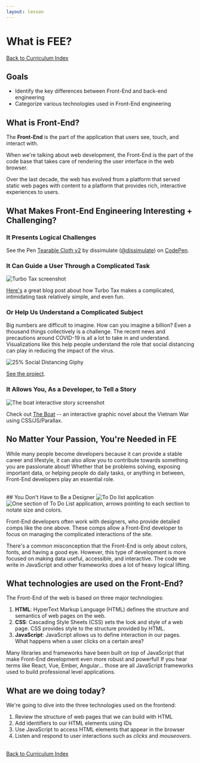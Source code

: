 ```yaml
---
layout: lesson
---
```


# What is FEE?

<a href="../">Back to Curriculum Index</a>

## Goals

- Identify the key differences between Front-End and back-end engineering
- Categorize various technologies used in Front-End engineering

## What is Front-End?

The **Front-End** is the part of the application that users see, touch, and interact with.

When we're talking about web development, the Front-End is the part of the code base that takes care of rendering the user interface in the web browser.

Over the last decade, the web has evolved from a platform that served static web pages with content to a platform that provides rich, interactive experiences to users.

## What Makes Front-End Engineering Interesting + Challenging?

### It Presents Logical Challenges

<p data-height="500" data-theme-id="23788" data-slug-hash="eZxEBO" data-default-tab="result" data-user="dissimulate" data-embed-version="2" data-pen-title="Tearable Cloth v2" data-preview="true" class="codepen">See the Pen <a href="http://codepen.io/dissimulate/pen/eZxEBO/">Tearable Cloth v2</a> by dissimulate (<a href="http://codepen.io/dissimulate">@dissimulate</a>) on <a href="http://codepen.io">CodePen</a>.</p><script async src="https://production-assets.codepen.io/assets/embed/ei.js"></script>

<!-- ### It Can Be Beautiful & Fun

<p data-height="500" data-theme-id="dark" data-slug-hash="acAgx" data-default-tab="result" data-user="jackrugile" data-embed-version="2" data-pen-title="Canvas Fireworks" data-preview="true" class="codepen">See the Pen <a href="http://codepen.io/jackrugile/pen/acAgx/">Canvas Fireworks</a> by Jack Rugile (<a href="http://codepen.io/jackrugile">@jackrugile</a>) on <a href="http://codepen.io">CodePen</a>.</p>
<script async src="https://production-assets.codepen.io/assets/embed/ei.js"></script> -->

<!-- ### It Can Bring Awareness and Bring People Together

<img src="{{ site.url }}/assets/images/inclusive-safety.png" alt="Inclusive Safety Project screenshot">
<p><a href="https://www.inclusivesafety.com/" target="blank">The Inclusive Safety Project</a> is working to end technology-facilitated domestic violence worldwide.</p> -->

### It Can Guide a User Through a Complicated Task

<img src="{{ site.url }}/assets/images/turbo-tax.jpg" alt="Turbo Tax screenshot">
  <p><a href="https://www.appcues.com/blog/how-turbotax-makes-a-dreadful-user-experience-a-delightful-one" target="blank">Here's</a> a great blog post about how Turbo Tax makes a complicated, intimidating task relatively simple, and even fun.</p>

### Or Help Us Understand a Complicated Subject

Big numbers are difficult to imagine. How can you imagine a billion? Even a thousand things collectively is a challenge. The recent news and precautions around COVID-19 is all a lot to take in and understand. Visualizations like this help people understand the role that social distancing can play in reducing the impact of the virus.

<img src="{{ site.url }}/assets/images/social-distancing.gif" alt="25% Social Distancing Giphy">

<p><a target="blank" href="https://www.washingtonpost.com/graphics/2020/world/corona-simulator/">See the project</a>.</p>

<!-- Big numbers are difficult to imagine. How can you imagine a billion? Even a thousand things collectively is a challenge. Gun death numbers are big, but the individual events are also significant, which requires care. FiveThirtyEight broke it down in a way that helps with the mental scaling issues. _(Summary from: http://flowingdata.com/2016/12/29/best-data-visualization-projects-of-2016/)_

<img src="{{ site.url }}/assets/images/gun-america.png" alt="Five Thirty Eight Gun Violence screenshot">
<a target="blank" href="http://fivethirtyeight.com/features/gun-deaths/">See the project</a>. -->

### It Allows You, As a Developer, to Tell a Story

<img src="{{ site.url }}/assets/images/the-boat.png" alt="The boat interactive story screenshot">

<p>Check out <a href="http://www.sbs.com.au/theboat/" target="blank">The Boat</a> -- an interactive graphic novel about the Vietnam War using CSS/JS/Parallax.</p>

## No Matter Your Passion, You're Needed in FE

While many people become developers because it can provide a stable career and lifestyle, it can also allow you to contribute towards something you are passionate about! Whether that be problems solving, exposing important data, or helping people do daily tasks, or anything in between, Front-End developers play an essential role.

<br>
## You Don't Have to Be a Designer

<img class="small-img" src="{{ site.url }}/assets/images/comp.jpg" alt="To Do list application">
<img class="small-img" src="{{ site.url }}/assets/images/comp-details.png" alt="One section of To Do List application, arrows pointing to each section to notate size and colors.">

Front-End developers often work with designers, who provide detailed comps like the one above. These comps allow a Front-End developer to focus on managing the complicated interactions of the site.

There's a common misconception that the Front-End is only about colors, fonts, and having a good eye. However, this type of development is more focused on making data useful, accessible, and interactive. The code we write in JavaScript and other frameworks does a lot of heavy logical lifting.

## What technologies are used on the Front-End?

The Front-End of the web is based on three major technologies:

1. **HTML**: HyperText Markup Language (HTML) defines the structure and semantics of web pages on the web.
2. **CSS**: Cascading Style Sheets (CSS) sets the look and style of a web page. CSS provides style to the structure provided by HTML.
3. **JavaScript**: JavaScript allows us to define interaction in our pages. What happens when a user clicks on a certain area?

Many libraries and frameworks have been built _on top_ of JavaScript that make Front-End development even more robust and powerful! If you hear terms like React, Vue, Ember, Angular... those are all JavaScript frameworks used to build professional level applications.

## What are we doing today?

We're going to dive into the three technologies used on the frontend:

1. Review the structure of web pages that we can build with HTML
2. Add identifiers to our HTML elements using IDs
3. Use JavaScript to access HTML elements that appear in the browser
4. Listen and respond to user interactions such as _clicks_ and _mouseovers_.

<br>
<a href="../">Back to Curriculum Index</a>
